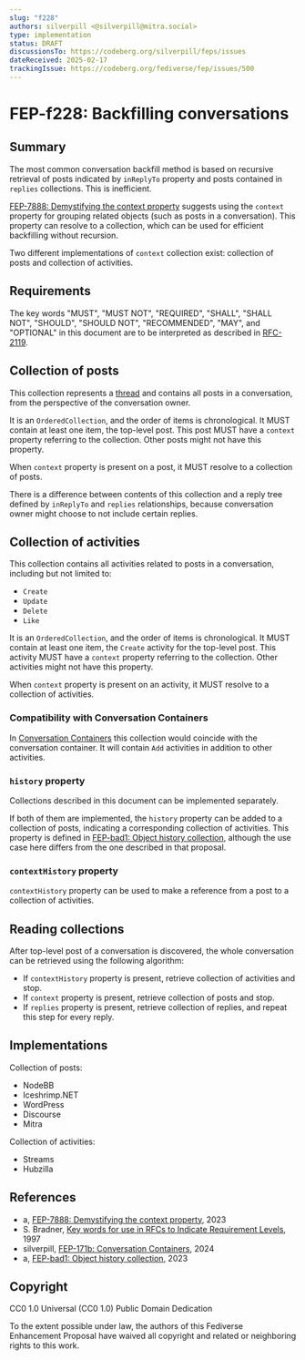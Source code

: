 ```yaml
---
slug: "f228"
authors: silverpill <@silverpill@mitra.social>
type: implementation
status: DRAFT
discussionsTo: https://codeberg.org/silverpill/feps/issues
dateReceived: 2025-02-17
trackingIssue: https://codeberg.org/fediverse/fep/issues/500
---
```

# FEP-f228: Backfilling conversations

## Summary

The most common conversation backfill method is based on recursive retrieval of posts indicated by `inReplyTo` property and posts contained in `replies` collections. This is inefficient.

[FEP-7888: Demystifying the context property][FEP-7888] suggests using the `context` property for grouping related objects (such as posts in a conversation). This property can resolve to a collection, which can be used for efficient backfilling without recursion.

Two different implementations of `context` collection exist: collection of posts and collection of activities.

## Requirements

The key words "MUST", "MUST NOT", "REQUIRED", "SHALL", "SHALL NOT", "SHOULD", "SHOULD NOT", "RECOMMENDED", "MAY", and "OPTIONAL" in this document are to be interpreted as described in [RFC-2119].

## Collection of posts

This collection represents a [thread] and contains all posts in a conversation, from the perspective of the conversation owner.

It is an `OrderedCollection`, and the order of items is chronological. It MUST contain at least one item, the top-level post. This post MUST have a `context` property referring to the collection. Other posts might not have this property.

When `context` property is present on a post, it MUST resolve to a collection of posts.

There is a difference between contents of this collection and a reply tree defined by `inReplyTo` and `replies` relationships, because conversation owner might choose to not include certain replies.

## Collection of activities

This collection contains all activities related to posts in a conversation, including but not limited to:

- `Create`
- `Update`
- `Delete`
- `Like`

It is an `OrderedCollection`, and the order of items is chronological. It MUST contain at least one item, the `Create` activity for the top-level post. This activity MUST have a `context` property referring to the collection. Other activities might not have this property.

When `context` property is present on an activity, it MUST resolve to a collection of activities.

### Compatibility with Conversation Containers

In [Conversation Containers][FEP-171b] this collection would coincide with the conversation container. It will contain `Add` activities in addition to other activities.

### `history` property

Collections described in this document can be implemented separately.

If both of them are implemented, the `history` property can be added to a collection of posts, indicating a corresponding collection of activities. This property is defined in [FEP-bad1: Object history collection][FEP-bad1], although the use case here differs from the one described in that proposal.

### `contextHistory` property

`contextHistory` property can be used to make a reference from a post to a collection of activities.

## Reading collections

After top-level post of a conversation is discovered, the whole conversation can be retrieved using the following algorithm:

- If `contextHistory` property is present, retrieve collection of activities and stop.
- If `context` property is present, retrieve collection of posts and stop.
- If `replies` property is present, retrieve collection of replies, and repeat this step for every reply.

## Implementations

Collection of posts:

- NodeBB
- Iceshrimp.NET
- WordPress
- Discourse
- Mitra

Collection of activities:

- Streams
- Hubzilla

## References

- a, [FEP-7888: Demystifying the context property][FEP-7888], 2023
- S. Bradner, [Key words for use in RFCs to Indicate Requirement Levels][RFC-2119], 1997
- silverpill, [FEP-171b: Conversation Containers][FEP-171b], 2024
- a, [FEP-bad1: Object history collection][FEP-bad1], 2023

[RFC-2119]: https://tools.ietf.org/html/rfc2119.html
[thread]: https://en.wikipedia.org/wiki/Thread_(online_communication)
[FEP-7888]: https://codeberg.org/fediverse/fep/src/branch/main/fep/7888/fep-7888.md
[FEP-171b]: https://codeberg.org/fediverse/fep/src/branch/main/fep/171b/fep-171b.md
[FEP-bad1]: https://codeberg.org/fediverse/fep/src/branch/main/fep/bad1/fep-bad1.md

## Copyright

CC0 1.0 Universal (CC0 1.0) Public Domain Dedication

To the extent possible under law, the authors of this Fediverse Enhancement Proposal have waived all copyright and related or neighboring rights to this work.
